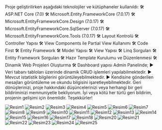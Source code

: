 Proje geliştirilirken aşağıdaki teknolojiler ve kütüphaneler kullanıldı:
🛠️ ASP.NET Core (7.0)
🛠️ Microsoft.Entity.FrameworkCore (7.0.17)
🛠️ Microsoft.EntityFrameworkCore.Design (7.0.17) 
🛠️ Microsoft.EntityFrameworkCore.SqlServer (7.0.17) 
🛠️ Microsoft.EntityFrameworkCore.Tools (7.0.17) 
🛠️ Layout Kontrolü
🛠️ Controller Yapısı
🛠️ View Components ile Partial View Kullanımı
🛠️ Code First
🛠️ Entity Framework
🛠️ Model Yapısı
🛠️ View Yapısı
🛠️ Linq Sorguları
🛠️ Entity Framework Sorguları
🛠️ Hazır Template Kurulumu ve Düzenlenmesi
🛠️ Dinamik Web Projeleri Oluşturma
🛠️ Dashboard yapısı
Admin Panelinde;
► Veri tabanı tabloları üzerinde dinamik CRUD işlemleri yapılabilmektedir.
► Mevcut istatistik bilgilerini görüntüleyebilmektedir.
► Kendisine gönderilen mesajları görüntüleme ve okundu bilgisini işaretleyebilmektedir.
Geri dönüşlerinizi, proje hakkındaki düşüncelerinizi veya herhangi bir geri bildiriminizi memnuniyetle bekliyorum. İyi veya kötü her türlü geri bildirim, projenin gelişimi için önemlidir. Teşekkürler!

![Resim1](https://github.com/Edaturannn/Asp_Net_Core_ETicaret/assets/129127812/200c25cd-4fa7-471b-af0f-e1b38813dd95)
![Resim2](https://github.com/Edaturannn/Asp_Net_Core_ETicaret/assets/129127812/98d7099a-4b69-429a-a417-f6726902eb3d)
![Resim3](https://github.com/Edaturannn/Asp_Net_Core_ETicaret/assets/129127812/f451f230-9a1e-4429-ad1c-a938c3e9e67e)
![Resim4](https://github.com/Edaturannn/Asp_Net_Core_ETicaret/assets/129127812/538cb91d-8baf-4db7-948b-781010843549)
![Resim5](https://github.com/Edaturannn/Asp_Net_Core_ETicaret/assets/129127812/7d321dd5-bf31-4d78-b02d-9102b3f5b457)
![Resim6](https://github.com/Edaturannn/Asp_Net_Core_ETicaret/assets/129127812/62f90ab9-0e5b-449d-a4a2-41b393b3bb9d)
![Resim7](https://github.com/Edaturannn/Asp_Net_Core_ETicaret/assets/129127812/a65a2219-76ea-4758-b1cb-2a0465870afb)
![Resim8](https://github.com/Edaturannn/Asp_Net_Core_ETicaret/assets/129127812/fe42932b-1d10-4346-be6b-c93f6a514589)
![Resim9](https://github.com/Edaturannn/Asp_Net_Core_ETicaret/assets/129127812/683594d4-7fdc-4d92-9e1b-35b228f8e541)
![Resim10](https://github.com/Edaturannn/Asp_Net_Core_ETicaret/assets/129127812/da7e90f5-0aa8-4e70-a9a8-3080701d6218)
![Resim11](https://github.com/Edaturannn/Asp_Net_Core_ETicaret/assets/129127812/eaf138fc-2e02-4564-846b-cbe8acfe7a3b)
![Resim12](https://github.com/Edaturannn/Asp_Net_Core_ETicaret/assets/129127812/cf2c8a1a-4e18-4243-9050-4e2b774139a4)
![Resim13](https://github.com/Edaturannn/Asp_Net_Core_ETicaret/assets/129127812/6b892b08-a44b-4a79-8795-4733c0f4da84)
![Resim14](https://github.com/Edaturannn/Asp_Net_Core_ETicaret/assets/129127812/14e70d1a-d9ca-46c2-a35b-f61d7b87bdf0)
![Resim15](https://github.com/Edaturannn/Asp_Net_Core_ETicaret/assets/129127812/47f3a641-3555-491a-85f0-b7275848a0e6)
![Resim16](https://github.com/Edaturannn/Asp_Net_Core_ETicaret/assets/129127812/b08dde2e-b12b-417f-bcc2-9cc1ce9c8ab7)
![Resim17](https://github.com/Edaturannn/Asp_Net_Core_ETicaret/assets/129127812/b54d6c73-5ad9-4d3c-aa07-a88e6105ee70)
![Resim18](https://github.com/Edaturannn/Asp_Net_Core_ETicaret/assets/129127812/52149eb1-751f-4b0b-ab9a-c0789e6d5a01)
![Resim20](https://github.com/Edaturannn/Asp_Net_Core_ETicaret/assets/129127812/9b121ba1-88af-4f60-a4b6-38b080631378)
![Resim21](https://github.com/Edaturannn/Asp_Net_Core_ETicaret/assets/129127812/4e0ec860-30a6-4590-a45c-047a17962c4b)
![Resim22](https://github.com/Edaturannn/Asp_Net_Core_ETicaret/assets/129127812/b334df3c-bd95-4289-b199-0962cb87cc4c)
![Resim23](https://github.com/Edaturannn/Asp_Net_Core_ETicaret/assets/129127812/59784b97-2563-4d15-85bc-5b7e9f1c963e)
![Resim24](https://github.com/Edaturannn/Asp_Net_Core_ETicaret/assets/129127812/45a9e285-b276-49e4-98d0-f373003bd3ad)
![Resim25](https://github.com/Edaturannn/Asp_Net_Core_ETicaret/assets/129127812/6477e108-5584-45fe-95fc-738f5d828c25)


























